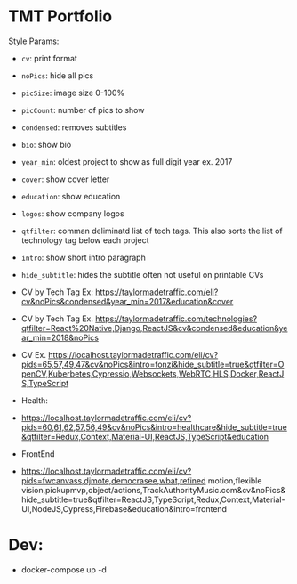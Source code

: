 # TMT Portfolio

Style Params:
- `cv`: print format
- `noPics`: hide all pics
- `picSize`: image size 0-100% 
- `picCount`: number of pics to show 
- `condensed`: removes subtitles
- `bio`: show bio
- `year_min`: oldest project to show as full digit year ex. 2017
- `cover`: show cover letter
- `education`: show education
- `logos`: show company logos
- `qtfilter`: comman deliminatd list of tech tags. This also sorts the list of technology tag below each project
- `intro`: show short intro paragraph
- `hide_subtitle`: hides the subtitle often not useful on printable CVs

- CV by Tech Tag
Ex: https://taylormadetraffic.com/eli?cv&noPics&condensed&year_min=2017&education&cover

- CV by Tech Tag
Ex. https://taylormadetraffic.com/technologies?qtfilter=React%20Native,Django,ReactJS&cv&condensed&education&year_min=2018&noPics


- CV
Ex. https://localhost.taylormadetraffic.com/eli/cv?pids=65,57,49,47&cv&noPics&intro=fonzi&hide_subtitle=true&qtfilter=OpenCV,Kuberbetes,Cypressio,Websockets,WebRTC,HLS,Docker,ReactJS,TypeScript

- Health: 
- https://localhost.taylormadetraffic.com/eli/cv?pids=60,61,62,57,56,49&cv&noPics&intro=healthcare&hide_subtitle=true&qtfilter=Redux,Context,Material-UI,ReactJS,TypeScript&education


- FrontEnd
- https://localhost.taylormadetraffic.com/eli/cv?pids=fwcanvass,djmote,democrasee,wbat,refined motion,flexible vision,pickupmvp,object/actions,TrackAuthorityMusic.com&cv&noPics&hide_subtitle=true&qtfilter=ReactJS,TypeScript,Redux,Context,Material-UI,NodeJS,Cypress,Firebase&education&intro=frontend




# Dev:
- docker-compose up -d
